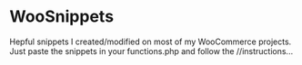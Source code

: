 # WooSnippets
Hepful snippets I created/modified on most of my WooCommerce projects. 
Just paste the snippets in your functions.php and follow the //instructions... 
